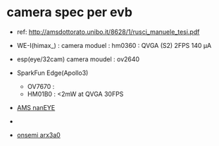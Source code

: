 # camera spec per evb

* ref: http://amsdottorato.unibo.it/8628/1/rusci_manuele_tesi.pdf


* WE-I(himax_) :  camera moduel : hm0360 : QVGA (S2) 2FPS 140 µA  
* esp(eye/32cam) camera moudel : ov2640
* SparkFun Edge(Apollo3)
  * OV7670    : 
  * HM01B0    : <2mW at QVGA 30FPS

* [AMS nanEYE](ams.md)
* []()
* [onsemi arx3a0]()
